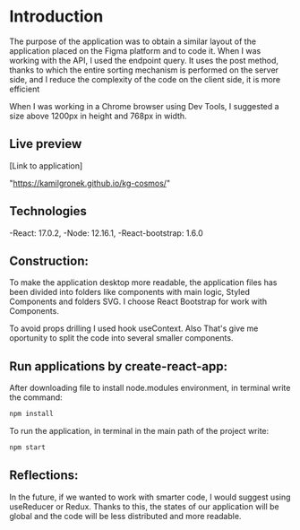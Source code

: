 # Introduction

The purpose of the application was to obtain a similar layout of the application placed on the Figma platform and to code it.
When I was working with the API, I used the endpoint query. It uses the post method, thanks to which the entire sorting mechanism is performed on the server side, and I reduce the complexity of the code on the client side, it is more efficient

When I was working in a Chrome browser using Dev Tools, I suggested a size above 1200px in height and 768px in width.

## Live preview

[Link to application]

"https://kamilgronek.github.io/kg-cosmos/"

## Technologies

-React: 17.0.2,
-Node: 12.16.1,
-React-bootstrap: 1.6.0

## Construction:

To make the application desktop more readable, the application files has been divided into folders like components with main logic, Styled Components and folders SVG. I choose React Bootstrap for work with Components.

To avoid props drilling I used hook useContext. Also That's give me oportunity to split the code into several smaller components.

## Run applications by create-react-app:

After downloading file to install node.modules environment, in terminal write the command:

```bash
npm install
```

To run the application, in terminal in the main path of the project write:

```bash
npm start
```

## Reflections:

In the future, if we wanted to work with smarter code, I would suggest using useReducer or Redux.
Thanks to this, the states of our application will be global and the code will be less distributed and more readable.

